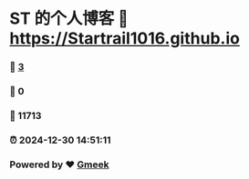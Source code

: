 # ST 的个人博客 :link: https://Startrail1016.github.io 
### :page_facing_up: [3](https://Startrail1016.github.io/tag.html) 
### :speech_balloon: 0 
### :hibiscus: 11713 
### :alarm_clock: 2024-12-30 14:51:11 
### Powered by :heart: [Gmeek](https://github.com/Meekdai/Gmeek)
